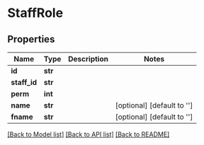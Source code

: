 # StaffRole

## Properties
Name | Type | Description | Notes
------------ | ------------- | ------------- | -------------
**id** | **str** |  | 
**staff_id** | **str** |  | 
**perm** | **int** |  | 
**name** | **str** |  | [optional] [default to '']
**fname** | **str** |  | [optional] [default to '']

[[Back to Model list]](../README.md#documentation-for-models) [[Back to API list]](../README.md#documentation-for-api-endpoints) [[Back to README]](../README.md)

